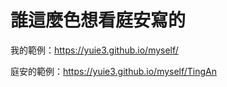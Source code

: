 
# 誰這麼色想看庭安寫的

我的範例：<https://yuie3.github.io/myself/>

庭安的範例：<https://yuie3.github.io/myself/TingAn>
